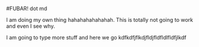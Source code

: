 #FUBAR! dot md

I am doing my own thing hahahahahahahah. This is totally not going to work and even I see why.

I am going to type more stuff and here we go kdfkdfjflkdjfldjfldfldlfldfjlkdf
